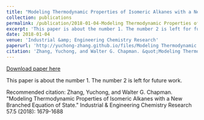 ```yaml
---
title: "Modeling Thermodynamic Properties of Isomeric Alkanes with a New Branched Equation of State"
collection: publications
permalink: /publication/2018-01-04-Modeling Thermodynamic Properties of Isomeric Alkanes with a New Branched Equation of State
excerpt: 'This paper is about the number 1. The number 2 is left for future work.'
date: 2018-01-04
venue: 'Industrial &amp; Engineering Chemistry Research'
paperurl: 'http://yuchong-zhang.github.io/files/Modeling Thermodynamic Properties of Isomeric Alkanes.pdf'
citation: 'Zhang, Yuchong, and Walter G. Chapman. &quot;Modeling Thermodynamic Properties of Isomeric Alkanes with a New Branched Equation of State.&quot; Industrial &amp; Engineering Chemistry Research 57.5 (2018): 1679-1688'
---
```


<a href='http://yuchong-zhang.github.io/files/Modeling Thermodynamic Properties of Isomeric Alkanes.pdf'>Download paper here</a>

This paper is about the number 1. The number 2 is left for future work.

Recommended citation: Zhang, Yuchong, and Walter G. Chapman. "Modeling Thermodynamic Properties of Isomeric Alkanes with a New Branched Equation of State." Industrial & Engineering Chemistry Research 57.5 (2018): 1679-1688